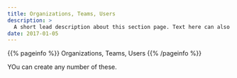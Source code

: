 ```yaml
---
title: Organizations, Teams, Users
description: >
  A short lead description about this section page. Text here can also be **bold** or _italic_ and can even be split over multiple paragraphs.
date: 2017-01-05
---
```


{{% pageinfo %}}
Organizations, Teams, Users
{{% /pageinfo %}}

YOu can create any number of these.